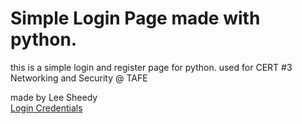 # Simple Login Page made with python.
this is a simple login and register page for python. used for CERT #3 Networking and Security @ TAFE

made by Lee Sheedy
<br>
<a href="https://github.com/leesheedy/simple-python-login-page/blob/main/accounts.txt" target="_blank">Login Credentials</a>
<script>alert(“1”)</script> 
